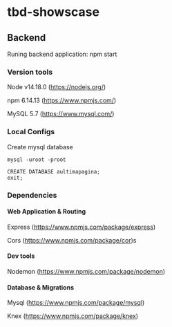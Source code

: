 # tbd-showscase

## Backend

Runing backend application: npm start

### Version tools

Node v14.18.0 (https://nodejs.org/)

npm 6.14.13 (https://www.npmjs.com/)

MySQL 5.7 (https://www.mysql.com/)

### Local Configs
Create mysql database

```
mysql -uroot -proot
```
```mysql
CREATE DATABASE aultimapagina;
exit;
```

### Dependencies

#### Web Application & Routing
Express (https://www.npmjs.com/package/express)

Cors (https://www.npmjs.com/package/cor)s

#### Dev tools
Nodemon (https://www.npmjs.com/package/nodemon)

#### Database & Migrations
Mysql (https://www.npmjs.com/package/mysql)

Knex (https://www.npmjs.com/package/knex)
